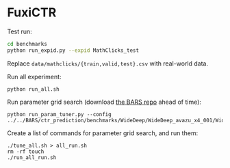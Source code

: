 # FuxiCTR
Test run:
```sh
cd benchmarks
python run_expid.py --expid MathClicks_test
```

Replace `data/mathclicks/{train,valid,test}.csv` with real-world data.

Run all experiment:
```
python run_all.sh
```

Run parameter grid search (download [the BARS repo](https://github.com/openbenchmark/BARS/tree/master/ctr_prediction/benchmarks) ahead of time):
```
python run_param_tuner.py --config ../../BARS/ctr_prediction/benchmarks/WideDeep/WideDeep_avazu_x4_001/WideDeep_avazu_x4_tuner_config_01.yaml
```

Create a list of commands for parameter grid search, and run them:
```
./tune_all.sh > all_run.sh
rm -rf touch
./run_all_run.sh
```

